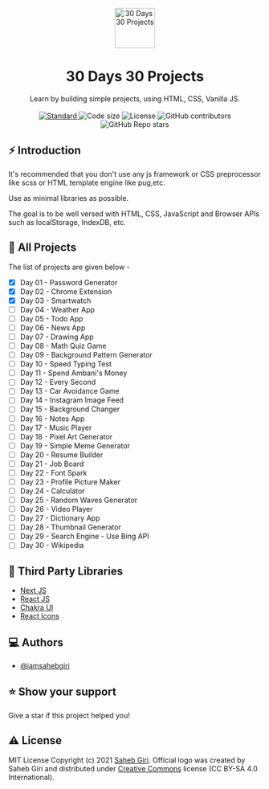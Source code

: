 <p align="center">
  <a href="https://30days30projects.vercel.app/">
    <img alt="30 Days 30 Projects" height="80" src="https://raw.githubusercontent.com/iamsahebgiri/30days30projects/main/public/logo.svg">
  </a>
</p>
<h1 align="center">30 Days 30 Projects</h1>

<div align="center">
  Learn by building simple projects, using HTML, CSS, Vanilla JS.
</div>

<br />

<div align="center">
  <!-- Standard -->
  <a href="https://standardjs.com">
    <img src="https://img.shields.io/badge/code%20style-standard-brightgreen.svg?style=flat-square"
      alt="Standard" />
  </a>
  <img src="https://img.shields.io/github/languages/code-size/iamsahebgiri/30days30projects?style=flat-square" alt="Code size" />
  <img src="https://img.shields.io/github/license/iamsahebgiri/30days30projects?style=flat-square" alt="License" />

  <img alt="GitHub contributors" src="https://img.shields.io/github/contributors/iamsahebgiri/30days30projects?style=flat-square">

  <img alt="GitHub Repo stars" src="https://img.shields.io/github/stars/iamsahebgiri/30days30projects?style=social">
</div>

## ⚡️  Introduction
It's recommended that you don't use any js framework or CSS preprocessor like scss or HTML template engine like pug,etc.

Use as minimal libraries as possible.

The goal is to be well versed with HTML, CSS, JavaScript and Browser APIs such as localStorage, IndexDB, etc.

## 🎯 All Projects
The list of projects are given below -

*  [x] Day 01 - Password Generator
*  [x] Day 02 - Chrome Extension
*  [x] Day 03 - Smartwatch
*  [ ] Day 04 - Weather App
*  [ ] Day 05 - Todo App
*  [ ] Day 06 - News App
*  [ ] Day 07 - Drawing App
*  [ ] Day 08 - Math Quiz Game
*  [ ] Day 09 - Background Pattern Generator
*  [ ] Day 10 - Speed Typing Test
*  [ ] Day 11 - Spend Ambani's Money
*  [ ] Day 12 - Every Second
*  [ ] Day 13 - Car Avoidance Game
*  [ ] Day 14 - Instagram Image Feed
*  [ ] Day 15 - Background Changer
*  [ ] Day 16 - Notes App
*  [ ] Day 17 - Music Player
*  [ ] Day 18 - Pixel Art Generator
*  [ ] Day 19 - Simple Meme Generator
*  [ ] Day 20 - Resume Builder
*  [ ] Day 21 - Job Board
*  [ ] Day 22 - Font Spark
*  [ ] Day 23 - Profile Picture Maker
*  [ ] Day 24 - Calculator
*  [ ] Day 25 - Random Waves Generator
*  [ ] Day 26 - Video Player
*  [ ] Day 27 - Dictionary App
*  [ ] Day 28 - Thumbnail Generator
*  [ ] Day 29 - Search Engine - Use Bing API
*  [ ] Day 30 - Wikipedia

## 🌱 Third Party Libraries

 - [Next JS](https://nextjs.org/)
 - [React JS](https://reactjs.org/)
 - [Chakra UI](https://chakra-ui.com/)
 - [React Icons](https://react-icons.github.io/react-icons/)
  
## ‎‍💻 Authors

- [@iamsahebgiri](https://www.github.com/iamsahebgiri)
## ⭐️ Show your support

Give a star if this project helped you!


## ⚠️ License

MIT License Copyright (c) 2021 [Saheb Giri](https://github.com/iamsahebgiri). Official logo was created by Saheb Giri and distributed under [Creative Commons](https://creativecommons.org/licenses/by-sa/4.0/) license (CC BY-SA 4.0 International).